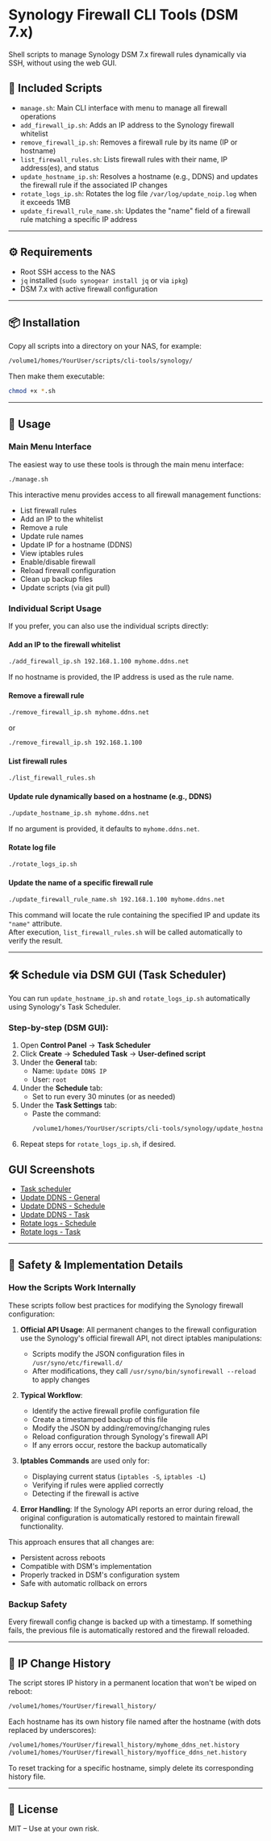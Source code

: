 # Synology Firewall CLI Tools (DSM 7.x)

Shell scripts to manage Synology DSM 7.x firewall rules dynamically via SSH, without using the web GUI.

## 🔧 Included Scripts

- `manage.sh`: Main CLI interface with menu to manage all firewall operations
- `add_firewall_ip.sh`: Adds an IP address to the Synology firewall whitelist
- `remove_firewall_ip.sh`: Removes a firewall rule by its name (IP or hostname)
- `list_firewall_rules.sh`: Lists firewall rules with their name, IP address(es), and status
- `update_hostname_ip.sh`: Resolves a hostname (e.g., DDNS) and updates the firewall rule if the associated IP changes
- `rotate_logs_ip.sh`: Rotates the log file `/var/log/update_noip.log` when it exceeds 1MB
- `update_firewall_rule_name.sh`: Updates the "name" field of a firewall rule matching a specific IP address

---

## ⚙️ Requirements

- Root SSH access to the NAS
- `jq` installed (`sudo synogear install jq` or via `ipkg`)
- DSM 7.x with active firewall configuration

---

## 📦 Installation

Copy all scripts into a directory on your NAS, for example:

```bash
/volume1/homes/YourUser/scripts/cli-tools/synology/
```

Then make them executable:

```bash
chmod +x *.sh
```

---

## 🧪 Usage

### Main Menu Interface

The easiest way to use these tools is through the main menu interface:

```bash
./manage.sh
```

This interactive menu provides access to all firewall management functions:

- List firewall rules
- Add an IP to the whitelist
- Remove a rule
- Update rule names
- Update IP for a hostname (DDNS)
- View iptables rules
- Enable/disable firewall
- Reload firewall configuration
- Clean up backup files
- Update scripts (via git pull)

### Individual Script Usage

If you prefer, you can also use the individual scripts directly:

#### Add an IP to the firewall whitelist

```bash
./add_firewall_ip.sh 192.168.1.100 myhome.ddns.net
```

If no hostname is provided, the IP address is used as the rule name.

#### Remove a firewall rule

```bash
./remove_firewall_ip.sh myhome.ddns.net
```

or

```bash
./remove_firewall_ip.sh 192.168.1.100
```

#### List firewall rules

```bash
./list_firewall_rules.sh
```

#### Update rule dynamically based on a hostname (e.g., DDNS)

```bash
./update_hostname_ip.sh myhome.ddns.net
```

If no argument is provided, it defaults to `myhome.ddns.net`.

#### Rotate log file

```bash
./rotate_logs_ip.sh
```

#### Update the name of a specific firewall rule

```bash
./update_firewall_rule_name.sh 192.168.1.100 myhome.ddns.net
```

This command will locate the rule containing the specified IP and update its `"name"` attribute.  
After execution, `list_firewall_rules.sh` will be called automatically to verify the result.

---

## 🛠️ Schedule via DSM GUI (Task Scheduler)

You can run `update_hostname_ip.sh` and `rotate_logs_ip.sh` automatically using Synology's Task Scheduler.

### Step-by-step (DSM GUI):

1. Open **Control Panel** → **Task Scheduler**
2. Click **Create** → **Scheduled Task** → **User-defined script**
3. Under the **General** tab:
   - Name: `Update DDNS IP`
   - User: `root`
4. Under the **Schedule** tab:
   - Set to run every 30 minutes (or as needed)
5. Under the **Task Settings** tab:
   - Paste the command:
     ```bash
     /volume1/homes/YourUser/scripts/cli-tools/synology/update_hostname_ip.sh
     ```
6. Repeat steps for `rotate_logs_ip.sh`, if desired.

## GUI Screenshots

- [Task scheduler](screenshots/chrome_WnCAkr6PxU.png)
- [Update DDNS - General](screenshots/chrome_d9BmIjVpfx.png)
- [Update DDNS - Schedule](screenshots/chrome_kDxHyPqbSJ.png)
- [Update DDNS - Task](screenshots/chrome_rvF9eaVECz.png)
- [Rotate logs - Schedule](screenshots/chrome_8nY67MK55r.png)
- [Rotate logs - Task](screenshots/chrome_NKUCBflL0W.png)

---

## 🔐 Safety & Implementation Details

### How the Scripts Work Internally

These scripts follow best practices for modifying the Synology firewall configuration:

1. **Official API Usage**: All permanent changes to the firewall configuration use the Synology's official firewall API, not direct iptables manipulations:
   - Scripts modify the JSON configuration files in `/usr/syno/etc/firewall.d/`
   - After modifications, they call `/usr/syno/bin/synofirewall --reload` to apply changes

2. **Typical Workflow**:
   - Identify the active firewall profile configuration file
   - Create a timestamped backup of this file
   - Modify the JSON by adding/removing/changing rules
   - Reload configuration through Synology's firewall API
   - If any errors occur, restore the backup automatically

3. **Iptables Commands** are used only for:
   - Displaying current status (`iptables -S`, `iptables -L`)
   - Verifying if rules were applied correctly
   - Detecting if the firewall is active

4. **Error Handling**: If the Synology API reports an error during reload, the original configuration is automatically restored to maintain firewall functionality.

This approach ensures that all changes are:
- Persistent across reboots
- Compatible with DSM's implementation
- Properly tracked in DSM's configuration system
- Safe with automatic rollback on errors

### Backup Safety

Every firewall config change is backed up with a timestamp. If something fails, the previous file is automatically restored and the firewall reloaded.

---

## 🧾 IP Change History

The script stores IP history in a permanent location that won't be wiped on reboot:
```bash
/volume1/homes/YourUser/firewall_history/
```

Each hostname has its own history file named after the hostname (with dots replaced by underscores):
```bash
/volume1/homes/YourUser/firewall_history/myhome_ddns_net.history
/volume1/homes/YourUser/firewall_history/myoffice_ddns_net.history
```

To reset tracking for a specific hostname, simply delete its corresponding history file.

---

## 📝 License

MIT – Use at your own risk.